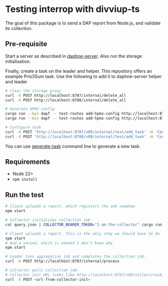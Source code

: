 # Testing interrop with divviup-ts

The goal of this package is to send a DAP report from Node.js, and validate its collection.

## Pre-requisite

Start a server as described in [daphne-server](../crates/daphne-server/README.md). Also run the storage initialisation.

Finally, create a task on the leader and helper. This repository offers an example Prio3Sum task. Use the following to add it to daphne-server helper and leader

```bash
# Clear the storage proxy
curl -X POST http://localhost:8787/internal/delete_all
curl -X POST http://localhost:8788/internal/delete_all

# Generate HPKE config
cargo run --bin dapf -- test-routes add-hpke-config http://localhost:8787/v09/ --kem-alg x25519_hkdf_sha256
cargo run --bin dapf -- test-routes add-hpke-config http://localhost:8788/v09/ --kem-alg x25519_hkdf_sha256

# Configure task
curl -X POST 'http://localhost:8787/v09/internal/test/add_task' -H 'Content-Type: application/json' -d @leader_task.json
curl -X POST 'http://localhost:8788/v09/internal/test/add_task' -H 'Content-Type: application/json' -d @helper_task.json
```

You can use [generate-task](../crates/generate-task/) command line to generate a new task.

## Requirements

* Node 22+
* `npm install`

## Run the test

```bash
# Client uploads a report, which registers the ask somehow
npm start

# Collector initializes collection job
cat query.json | COLLECTOR_BEARER_TOKEN="I-am-the-collector" cargo run --bin dapf leader collect --leader-url http://localhost:8787/v09/ --task-id 8TuT5Z5fAuutsX9DZWSqkUw6pzDl96d3tdsDJgWH2VY

# Client uploads a report. This is the only step we should have to do
npm start
# And a second, which is needed I don't know why
npm start

# Leader runs aggregation job and completes the collection job.
curl -X POST http://localhost:8787/internal/process

# Collector polls collection job.
# Collector init URL looks like http://localhost:8787/v09/collect/task/8TuT5Z5fAuutsX9DZWSqkUw6pzDl96d3tdsDJgWH2VY/req/1qVftsSS8IOH1xh9hvjdRQ
curl -X POST <url-from-collector-init>
```

